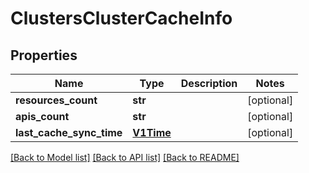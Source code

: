 # ClustersClusterCacheInfo

## Properties
Name | Type | Description | Notes
------------ | ------------- | ------------- | -------------
**resources_count** | **str** |  | [optional] 
**apis_count** | **str** |  | [optional] 
**last_cache_sync_time** | [**V1Time**](V1Time.md) |  | [optional] 

[[Back to Model list]](../README.md#documentation-for-models) [[Back to API list]](../README.md#documentation-for-api-endpoints) [[Back to README]](../README.md)

